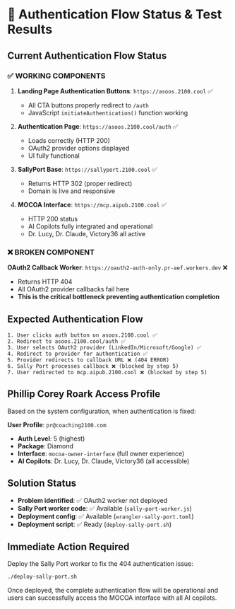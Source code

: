 # 🔐 Authentication Flow Status & Test Results

## Current Authentication Flow Status

### ✅ **WORKING COMPONENTS**
1. **Landing Page Authentication Buttons**: `https://asoos.2100.cool` ✅
   - All CTA buttons properly redirect to `/auth`
   - JavaScript `initiateAuthentication()` function working
   
2. **Authentication Page**: `https://asoos.2100.cool/auth` ✅
   - Loads correctly (HTTP 200)
   - OAuth2 provider options displayed
   - UI fully functional

3. **SallyPort Base**: `https://sallyport.2100.cool` ✅
   - Returns HTTP 302 (proper redirect)
   - Domain is live and responsive

4. **MOCOA Interface**: `https://mcp.aipub.2100.cool` ✅
   - HTTP 200 status
   - AI Copilots fully integrated and operational
   - Dr. Lucy, Dr. Claude, Victory36 all active

### ❌ **BROKEN COMPONENT**
**OAuth2 Callback Worker**: `https://oauth2-auth-only.pr-aef.workers.dev` ❌
- Returns HTTP 404
- All OAuth2 provider callbacks fail here
- **This is the critical bottleneck preventing authentication completion**

## Expected Authentication Flow
```
1. User clicks auth button on asoos.2100.cool ✅
2. Redirect to asoos.2100.cool/auth ✅  
3. User selects OAuth2 provider (LinkedIn/Microsoft/Google) ✅
4. Redirect to provider for authentication ✅
5. Provider redirects to callback URL ❌ (404 ERROR)
6. Sally Port processes callback ❌ (blocked by step 5)
7. User redirected to mcp.aipub.2100.cool ❌ (blocked by step 5)
```

## Phillip Corey Roark Access Profile
Based on the system configuration, when authentication is fixed:

**User Profile**: `pr@coaching2100.com`
- **Auth Level**: 5 (highest)
- **Package**: Diamond 
- **Interface**: `mocoa-owner-interface` (full owner experience)
- **AI Copilots**: Dr. Lucy, Dr. Claude, Victory36 (all accessible)

## Solution Status
- **Problem identified**: ✅ OAuth2 worker not deployed
- **Sally Port worker code**: ✅ Available (`sally-port-worker.js`)
- **Deployment config**: ✅ Available (`wrangler-sally-port.toml`) 
- **Deployment script**: ✅ Ready (`deploy-sally-port.sh`)

## Immediate Action Required
Deploy the Sally Port worker to fix the 404 authentication issue:
```bash
./deploy-sally-port.sh
```

Once deployed, the complete authentication flow will be operational and users can successfully access the MOCOA interface with all AI copilots.
